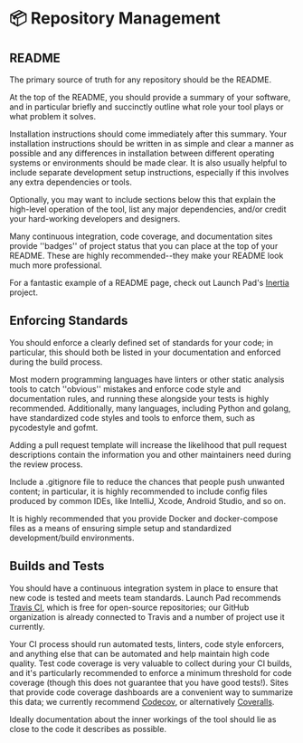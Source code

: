 # 📦 Repository Management

## README
The primary source of truth for any repository should be the README.

At the top of the README, you should provide a summary of your software, and in particular briefly and succinctly outline what role your tool plays or what problem it solves.

Installation instructions should come immediately after this summary.
Your installation instructions should be written in as simple and clear a manner as possible
and any differences in installation between different operating systems or environments should be made clear.
It is also usually helpful to include separate development setup instructions,
especially if this involves any extra dependencies or tools.

Optionally, you may want to include sections below this that explain the high-level operation of the tool, list any major dependencies, and/or credit your hard-working developers and designers.

Many continuous integration, code coverage, and documentation sites provide ''badges'' of project status that you can place at the top of your README.
These are highly recommended--they make your README look much more professional.

For a fantastic example of a README page, check out Launch Pad's [Inertia](https://github.com/ubclaunchpad/inertia) project.

## Enforcing Standards
You should enforce a clearly defined set of standards for your code;
in particular, this should both be listed in your documentation and enforced during the build process.

Most modern programming languages have linters or other static analysis tools to catch ''obvious'' mistakes and enforce code style and documentation rules,
and running these alongside your tests is highly recommended.
Additionally, many languages, including Python and golang, have standardized code styles and tools to enforce them, such as pycodestyle and gofmt.

Adding a pull request template will increase the likelihood that pull request descriptions contain the information you and other maintainers need during the review process.

Include a .gitignore file to reduce the chances that people push unwanted content;
in particular, it is highly recommended to include config files produced by common IDEs, like IntelliJ, Xcode, Android Studio, and so on.

It is highly recommended that you provide Docker and docker-compose files as a means of ensuring simple setup and standardized development/build environments.

## Builds and Tests
You should have a continuous integration system in place to ensure that new code is tested and meets team standards.
Launch Pad recommends [Travis CI](https://travis-ci.org), which is free for open-source repositories;
our GitHub organization is already connected to Travis and a number of project use it currently.

Your CI process should run automated tests, linters, code style enforcers, and anything else that can be automated and help maintain high code quality.
Test code coverage is very valuable to collect during your CI builds,
and it's particularly recommended to enforce a minimum threshold for code coverage (though this does not guarantee that you have good tests!).
Sites that provide code coverage dashboards are a convenient way to summarize this data;
we currently recommend [Codecov](https://codecov.io/), or alternatively [Coveralls](https://coveralls.io).

Ideally documentation about the inner workings of the tool should lie as close to the code it describes as possible.
